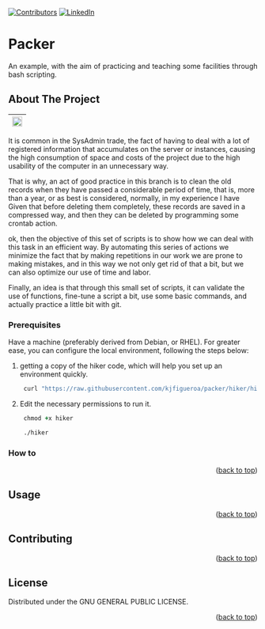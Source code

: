 [![Contributors][contributors-shield]][contributors-url]
[![LinkedIn][linkedin-shield]][linkedin-url]

<!-- PROJECT LOGO -->
<div align="justify">  
  <h1 align="justify">Packer</h1>
  <p align="justify">
   An example, with the aim of practicing and teaching some facilities through bash scripting. 
  </p>
</div>


<!-- ABOUT THE PROJECT -->
## About The Project

| <img src="https://lh3.googleusercontent.com/pw/AL9nZEVFlBVagDI6xrUzF-UpSB1fJ3WLWeUbK8xcZZM4CYq7e3qKY0VLEjtFsY22PHbxMIEOumaVtPp-rw9O4ryiepnOGcOk6YQRGcCk6CGIz5AQtqUPtamfdBc-0OQBW8RXY7PbTDpWEzOltOT-eNT8wHsV" style="width:100%"> |
| --- |


It is common in the SysAdmin trade, the fact of having to deal with a lot of registered information that accumulates on the server or instances, causing the high consumption of space and costs of the project due to the high usability of the computer in an unnecessary way.

That is why, an act of good practice in this branch is to clean the old records when they have passed a considerable period of time, that is, more than a year, or as best is considered, normally, in my experience I have Given that before deleting them completely, these records are saved in a compressed way, and then they can be deleted by programming some crontab action.

ok, then the objective of this set of scripts is to show how we can deal with this task in an efficient way. By automating this series of actions we minimize the fact that by making repetitions in our work we are prone to making mistakes, and in this way we not only get rid of that a bit, but we can also optimize our use of time and labor.

Finally, an idea is that through this small set of scripts, it can validate the use of functions, fine-tune a script a bit, use some basic commands, and actually practice a little bit with git.

<!-- GETTING STARTED -->

### Prerequisites

Have a machine (preferably derived from Debian, or RHEL).
For greater ease, you can configure the local environment, following the steps below: 

1. getting a copy of the hiker code, which will help you set up an environment quickly.
   ```sh
    curl "https://raw.githubusercontent.com/kjfigueroa/packer/hiker/hiker" -o hiker
   ```
2. Edit the necessary permissions to run it.
   ```ruby
    chmod +x hiker
   ```
   ```sh
    ./hiker
   ```

### How to


<p align="right">(<a href="#readme-top">back to top</a>)</p>



<!-- USAGE EXAMPLES -->
## Usage


<p align="right">(<a href="#readme-top">back to top</a>)</p>

<!-- CONTRIBUTING -->
## Contributing

<p align="right">(<a href="#readme-top">back to top</a>)</p>

<!-- LICENSE -->
## License

Distributed under the GNU GENERAL PUBLIC LICENSE.

<p align="right">(<a href="#readme-top">back to top</a>)</p>


<!-- MARKDOWN LINKS & IMAGES -->
<!-- https://www.markdownguide.org/basic-syntax/#reference-style-links -->
[contributors-shield]: https://img.shields.io/github/contributors/othneildrew/Best-README-Template.svg?style=for-the-badge
[contributors-url]: https://github.com/othneildrew/Best-README-Template/graphs/contributors
[forks-shield]: https://img.shields.io/github/forks/othneildrew/Best-README-Template.svg?style=for-the-badge
[forks-url]: https://github.com/othneildrew/Best-README-Template/network/members
[stars-shield]: https://img.shields.io/github/stars/othneildrew/Best-README-Template.svg?style=for-the-badge
[stars-url]: https://github.com/othneildrew/Best-README-Template/stargazers
[issues-shield]: https://img.shields.io/github/issues/othneildrew/Best-README-Template.svg?style=for-the-badge
[issues-url]: https://github.com/othneildrew/Best-README-Template/issues
[license-shield]: https://img.shields.io/github/license/othneildrew/Best-README-Template.svg?style=for-the-badge
[license-url]: https://github.com/othneildrew/Best-README-Template/blob/master/LICENSE.txt
[linkedin-shield]: https://img.shields.io/badge/-LinkedIn-black.svg?style=for-the-badge&logo=linkedin&colorB=555
[linkedin-url]: https://linkedin.com/in/othneildrew
[product-screenshot]: images/screenshot.png
[Next.js]: https://img.shields.io/badge/next.js-000000?style=for-the-badge&logo=nextdotjs&logoColor=white
[Next-url]: https://nextjs.org/
[React.js]: https://img.shields.io/badge/React-20232A?style=for-the-badge&logo=react&logoColor=61DAFB
[React-url]: https://reactjs.org/
[Vue.js]: https://img.shields.io/badge/Vue.js-35495E?style=for-the-badge&logo=vuedotjs&logoColor=4FC08D
[Vue-url]: https://vuejs.org/
[Angular.io]: https://img.shields.io/badge/Angular-DD0031?style=for-the-badge&logo=angular&logoColor=white
[Angular-url]: https://angular.io/
[Svelte.dev]: https://img.shields.io/badge/Svelte-4A4A55?style=for-the-badge&logo=svelte&logoColor=FF3E00
[Svelte-url]: https://svelte.dev/
[Laravel.com]: https://img.shields.io/badge/Laravel-FF2D20?style=for-the-badge&logo=laravel&logoColor=white
[Laravel-url]: https://laravel.com
[Bootstrap.com]: https://img.shields.io/badge/Bootstrap-563D7C?style=for-the-badge&logo=bootstrap&logoColor=white
[Bootstrap-url]: https://getbootstrap.com
[JQuery.com]: https://img.shields.io/badge/jQuery-0769AD?style=for-the-badge&logo=jquery&logoColor=white
[JQuery-url]: https://jquery.com 
